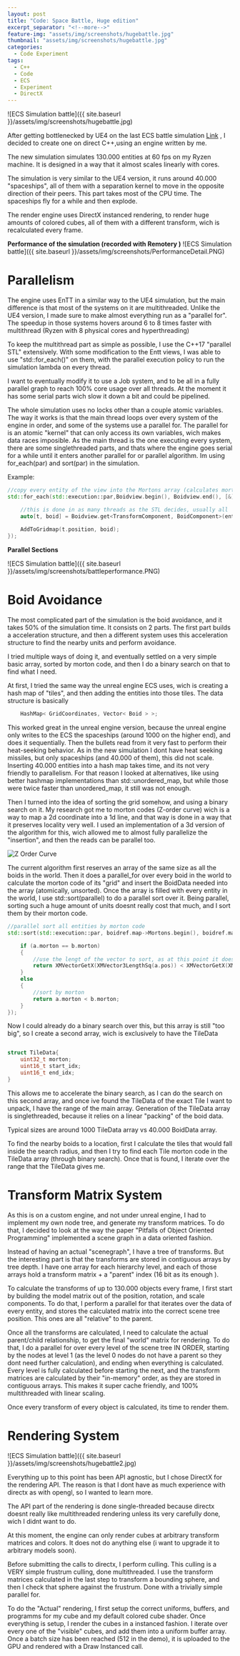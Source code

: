 ```yaml
---
layout: post
title: "Code: Space Battle, Huge edition"
excerpt_separator: "<!--more-->"
feature-img: "assets/img/screenshots/hugebattle.jpg"
thumbnail: "assets/img/screenshots/hugebattle.jpg"
categories:
  - Code Experiment
tags:
  - C++
  - Code
  - ECS
  - Experiment
  - DirectX
---
```


![ECS Simulation battle]({{ site.baseurl }}/assets/img/screenshots/hugebattle.jpg)


After getting bottlenecked by UE4 on the last ECS battle simulation [Link](http://victor.madtriangles.com/code%20experiment/2018/03/25/post-ue4-ecs-battle.html)   , I decided to create one on direct C++,using an engine written by me. 

The new simulation simulates 130.000 entities at 60 fps on my Ryzen machine. It is designed in a way that it almost scales linearly with cores. 

<!--more-->

The simulation is very similar to the UE4 version, it runs around 40.000 "spaceships", all of them with a separation kernel to move in the opposite direction of their peers. This part takes most of the CPU time. The spaceships fly for a while and then explode.

The render engine uses DirectX instanced rendering, to render huge amounts of colored cubes, all of them with a different transform, wich is recalculated every frame.



**Performance of the simulation (recorded with Remotery )**
![ECS Simulation battle]({{ site.baseurl }}/assets/img/screenshots/PerformanceDetail.PNG)

**Parallelism**
========================================

The engine uses EnTT in a similar way to the UE4 simulation, but the main difference is that most of the systems on it are multithreaded. 
Unlike the UE4 version, I made sure to make almost everything run as a "parallel for". The speedup in those systems hovers around 6 to 8 times faster with multithread (Ryzen with 8 physical cores and hyperthreading)

To keep the multithread part as simple as possible, I use the C++17 "parallel STL" extensively. With some modification to the Entt views, I was able to use "std::for_each()" on them, with the parallel execution policy to run the simulation lambda on every thread.

I want to eventually modify it to use a Job system, and to be all in a fully parallel graph to reach 100% core usage over all threads. At the moment it has some serial parts wich slow it down a bit and could be pipelined.


The whole simulation uses no locks other than a couple atomic variables. The way it works is that the main thread loops over every system of the engine in order, and some of the systems use a parallel for. The parallel for is an atomic "kernel" that can only access its own variables, wich makes data races imposible. As the main thread is the one executing every system, there are some singlethreaded parts, and thats where the engine goes serial for a while until it enters another parallel for or parallel algorithm. Im using for_each(par) and sort(par) in the simulation. 

Example:

```cpp
//copy every entity of the view into the Mortons array (calculates morton too)
std::for_each(std::execution::par,Boidview.begin(), Boidview.end(), [&](const auto entity) {

	//this is done in as many threads as the STL decides, usually all
	auto[t, boid] = Boidview.get<TransformComponent, BoidComponent>(entity);
		
	AddToGridmap(t.position, boid);			
});
```

**Parallel Sections**

![ECS Simulation battle]({{ site.baseurl }}/assets/img/screenshots/battleperformance.PNG)


**Boid Avoidance**
========================================

The most complicated part of the simulation is the boid avoidance, and it takes 50% of the simulation time. It consists on 2 parts. The first part builds a acceleration structure, and then a different system uses this acceleration structure to find the nearby units and perform avoidance.

I tried multiple ways of doing it, and eventually settled on a very simple basic array, sorted by morton code, and then I do a binary search on that to find what I need.

At first, I tried the same way the unreal engine ECS uses, wich is creating a hash map of "tiles", and then adding the entities into those tiles. The data structure is basically
```cpp
    HashMap< GridCoordinates, Vector< Boid > >;
```
This worked great in the unreal engine version, because the unreal engine only writes to the ECS the spaceships (around 1000 on the higher end), and does it sequentially. Then the bullets read from it very fast to perform their heat-seeking behavior. 
As in the new simulation I dont have heat seeking missiles, but only spaceships (and 40.000 of them), this did not scale. Inserting 40.000 entities into a hash map takes time, and its not very friendly to parallelism. For that reason I looked at alternatives, like using better hashmap implementations than std::unordered_map, but while those were twice faster than unordered_map, it still was not enough.

Then I turned into the idea of sorting the grid somehow, and using a binary search on it. My research got me to morton codes (Z-order curve) wich is a way to map a 2d coordinate into a 1d line, and that way is done in a way that it preserves locality very well. I used an implementation of a 3d version of the algorithm for this, wich allowed me to almost fully parallelize the "insertion", and then the reads can be parallel too.


![Z Order Curve](https://upload.wikimedia.org/wikipedia/commons/thumb/5/58/Lebesgue-3d-step2.png/150px-Lebesgue-3d-step2.png)


The current algorithm first reserves an array of the same size as all the boids in the world. Then it does a parallel_for over every boid in the world to calculate the morton code of its "grid" and insert the BoidData needed into the array (atomically, unsorted). Once the array is filled with every entity in the world, I use std::sort(parallel) to do a parallel sort over it. Being parallel, sorting such a huge amount of units doesnt really cost that much, and I sort them by their morton code.

```cpp
//parallel sort all entities by morton code
std::sort(std::execution::par, boidref.map->Mortons.begin(), boidref.map->Mortons.end(), [](const GridItem2&a, const GridItem2&b) {

	if (a.morton == b.morton)
	{
		//use the lengt of the vector to sort, as at this point it doesnt matter much
		return XMVectorGetX(XMVector3LengthSq(a.pos)) < XMVectorGetX(XMVector3LengthSq(b.pos));
	}
	else
	{
		//sort by morton
		return a.morton < b.morton;
	}
});
```


Now I could already do a binary search over this, but this array is still "too big", so I create a second array, wich is exclusively to have the TileData
```cpp

struct TileData{
    uint32_t morton;
    uint16_t start_idx;
    uint16_t end_idx;
}

```

This allows me to accelerate the binary search, as I can do the search on this second array, and once ive found the TileData of the exact Tile I want to unpack, I have the range of the main array. 
Generation of the TileData array is singlethreaded, because it relies on a linear "packing" of the boid data.

Typical sizes are around 1000 TileData array vs 40.000 BoidData array.


To find the nearby boids to a location, first I calculate the tiles that would fall inside the search radius, and then I try to find each Tile morton code in the TileData array (through binary search). Once that is found, I iterate over the range that the TileData gives me.

**Transform Matrix System**
========================================

As this is on a custom engine, and not under unreal engine, I had to implement my own node tree, and generate my transform matrices. 
To do that, I decided to look at the way the paper "Pitfalls of Object Oriented Programming" implemented a scene graph in a data oriented fashion. 

Instead of having an actual "scenegraph", I have a tree of transforms. But the interesting part is that the transforms are stored in contiguous arrays by tree depth.
I have one array for each hierarchy level, and each of those arrays hold a transform matrix + a "parent" index (16 bit as its enough ). 


To calculate the transforms of up to 130.000 objects every frame, I first start by building the model matrix out of the position, rotation, and scale components. To do that, I perform a parallel for that iterates over the data of every entity, and stores the calculated matrix into the correct scene tree position. This ones are all "relative" to the parent.

Once all the transforms are calculated, I need to calculate the actual parent/child relationship, to get the final "world" matrix for rendering. To do that, I do a parallel for over every level of the scene tree IN ORDER, starting by the nodes at level 1 (as the level 0 nodes do not have a parent so they dont need further calculation), and ending when everything is calculated.
Every level is fully calculated before starting the next, and the transform matrices are calculated by their "in-memory" order, as they are stored in contiguous arrays. This makes it super cache friendly, and 100% multithreaded with linear scaling.


Once every transform of every object is calculated, its time to render them.




**Rendering System**
========================================

![ECS Simulation battle]({{ site.baseurl }}/assets/img/screenshots/hugebattle2.jpg)

Everything up to this point has been API agnostic, but I chose DirectX for the rendering API. The reason is that I dont have as much experience with directx as with opengl, so I wanted to learn more.

The API part of the rendering is done single-threaded because directx doesnt really like multithreaded rendering unless its very carefully done, wich I didnt want to do.

At this moment, the engine can only render cubes at arbitrary transform matrices and colors. It does not do anything else (i want to upgrade it to arbitrary models soon).

Before submitting the calls to directx, I perform culling. This culling is a VERY simple frustrum culling, done multithreaded. I use the transform matrices calculated in the last step to transform a bounding sphere, and then I check that sphere against the frustrum. Done with a trivially simple parallel for.

To do the "Actual" rendering, I first setup the correct uniforms, buffers, and programms for my cube and my default colored cube shader. Once everything is setup, I render the cubes in a instanced fashion. I iterate over every one of the "visible" cubes, and add them into a uniform buffer array. Once a batch size has been reached (512 in the demo), it is uploaded to the GPU and rendered with a Draw Instanced call.



